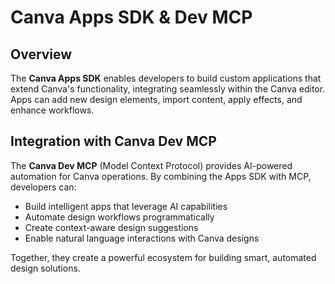 # Canva Apps SDK & Dev MCP

## Overview

The **Canva Apps SDK** enables developers to build custom applications that extend Canva's functionality, integrating seamlessly within the Canva editor. Apps can add new design elements, import content, apply effects, and enhance workflows.

## Integration with Canva Dev MCP

The **Canva Dev MCP** (Model Context Protocol) provides AI-powered automation for Canva operations. By combining the Apps SDK with MCP, developers can:

- Build intelligent apps that leverage AI capabilities
- Automate design workflows programmatically
- Create context-aware design suggestions
- Enable natural language interactions with Canva designs

Together, they create a powerful ecosystem for building smart, automated design solutions.